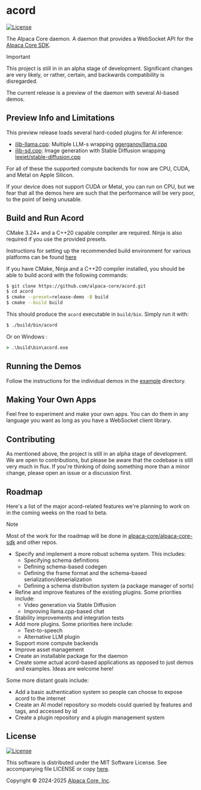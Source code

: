 # acord

[![License](https://img.shields.io/badge/license-MIT-blue.svg)](https://opensource.org/licenses/MIT) 

The Alpaca Core daemon. A daemon that provides a WebSocket API for the [Alpaca Core SDK](https://github.com/alpaca-core/alpaca-core-sdk/).

> [!IMPORTANT]
> This project is still in in an alpha stage of development. Significant changes are very likely, or rather, certain, and backwards compatibility is disregarded.

The current release is a preview of the daemon with several AI-based demos.

## Preview Info and Limitations

This preview release loads several hard-coded plugins for AI inference:

* [ilib-llama.cpp](https://github.com/alpaca-core/ilib-llama.cpp): Multiple LLM-s wrapping [ggerganov/llama.cpp](https://github.com/ggerganov/llama.cpp)
* [ilib-sd.cpp](https://github.com/alpaca-core/ilib-sd.cpp): Image generation with Stable Diffusion wrapping [leejet/stable-diffusion.cpp](https://github.com/leejet/stable-diffusion.cpp)

For all of these the supported compute backends for now are CPU, CUDA, and Metal on Apple Silicon.

If your device does not support CUDA or Metal, you can run on CPU, but we fear that all the demos here are such that the performance will be very poor, to the point of being unusable.

## Build and Run Acord

CMake 3.24+ and a C++20 capable compiler are required. Ninja is also required if you use the provided presets.

Instructions for setting up the recommended build environment for various platforms can be found [here](https://github.com/alpaca-core/alpaca-core-sdk/blob/master/doc/dev/dev-env.md)

If you have CMake, Ninja and a C++20 compiler installed, you should be able to build acord with the following commands:

```bash
$ git clone https://github.com/alpaca-core/acord.git
$ cd acord
$ cmake --preset=release-demo -B build
$ cmake --build build
```

This should produce the `acord` executable in `build/bin`. Simply run it with:

```bash
$ ./build/bin/acord
```

Or on Windows
:
```cmd
> .\build\bin\acord.exe
```

## Running the Demos

Follow the instructions for the individual demos in the [example](example) directory.

## Making Your Own Apps

Feel free to experiment and make your own apps. You can do them in any language you want as long as you have a WebSocket client library.

## Contributing

As mentioned above, the project is still in an alpha stage of development. We are open to contributions, but please be aware that the codebase is still very much in flux. If you're thinking of doing something more than a minor change, please open an issue or a discussion first.

## Roadmap

Here's a list of the major acord-related features we're planning to work on in the coming weeks on the road to beta.

> [!NOTE]
> Most of the work for the roadmap will be done in [alpaca-core/alpaca-core-sdk](https://github.com/alpaca-core/alpaca-core-sdk/) and other repos.

* Specify and implement a more robust schema system. This includes:
    * Specifying schema definitions
    * Defining schema-based codegen
    * Defining the frame format and the schema-based serialization/deserialization
    * Defining a schema distribution system (a package manager of sorts)
* Refine and improve features of the existing plugins. Some priorities include:
    * Video generation via Stable Diffusion
    * Improving llama.cpp-based chat
* Stability improvements and integration tests
* Add more plugins. Some priorities here include:
    * Text-to-speech
    * Alternative LLM plugin
* Support more compute backends
* Improve asset management
* Create an installable package for the daemon
* Create some actual acord-based applications as opposed to just demos and examples. Ideas are welcome here!

Some more distant goals include:

* Add a basic authentication system so people can choose to expose acord to the internet
* Create an AI model repository so models could queried by features and tags, and accessed by id
* Create a plugin repository and a plugin management system

## License

[![License](https://img.shields.io/badge/license-MIT-blue.svg)](https://opensource.org/licenses/MIT)

This software is distributed under the MIT Software License. See accompanying file LICENSE or copy [here](https://opensource.org/licenses/MIT).

Copyright &copy; 2024-2025 [Alpaca Core, Inc](https://alpacacore.com).
